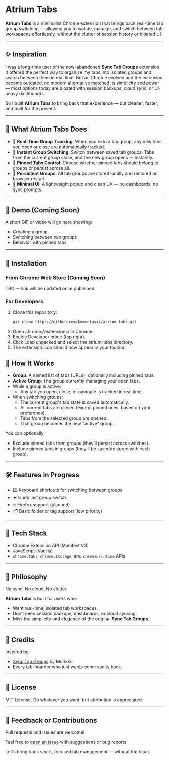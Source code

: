 # Atrium Tabs

**Atrium Tabs** is a minimalist Chrome extension that brings back real-time tab group switching — allowing you to isolate, manage, and switch between tab workspaces effortlessly, without the clutter of session history or bloated UI.

---

## ✨ Inspiration

I was a long-time user of the now-abandoned **Sync Tab Groups** extension. It offered the perfect way to organize my tabs into isolated groups and switch between them in real time. But as Chrome evolved and the extension became outdated, no modern alternative matched its simplicity and power — most options today are bloated with session backups, cloud sync, or UI-heavy dashboards.

So I built **Atrium Tabs** to bring back that experience — but cleaner, faster, and built for the present.

---

## 🔧 What Atrium Tabs Does

- 🔄 **Real-Time Group Tracking**: When you're in a tab group, any new tabs you open or close are automatically tracked.
- 🔁 **Instant Group Switching**: Switch between saved tab groups. Tabs from the current group close, and the new group opens — instantly.
- 📌 **Pinned Tabs Control**: Choose whether pinned tabs should belong to groups or persist across all.
- 💾 **Persistent Groups**: All tab groups are stored locally and restored on browser restart.
- 🧘 **Minimal UI**: A lightweight popup and clean UX — no dashboards, no sync prompts.

---

## 📸 Demo (Coming Soon)

A short GIF or video will go here showing:
- Creating a group
- Switching between two groups
- Behavior with pinned tabs

---

## 🚀 Installation

### From Chrome Web Store (Coming Soon)

TBD — link will be updated once published.

### For Developers

1. Clone this repository:
   ```bash
   git clone https://github.com/kmmuntasir/atrium-tabs.git
2. Open chrome://extensions/ in Chrome.
3. Enable Developer mode (top right).
4. Click Load unpacked and select the atrium-tabs directory.
5. The extension icon should now appear in your toolbar.

## 🧠 How It Works

- **Group**: A named list of tabs (URLs), optionally including pinned tabs.
- **Active Group**: The group currently managing your open tabs.
- While a group is active:
  - Any tab you open, close, or navigate is tracked in real time.
- When switching groups:
  - The current group's tab state is saved automatically.
  - All current tabs are closed (except pinned ones, based on your preference).
  - Tabs from the selected group are opened.
  - That group becomes the new "active" group.

You can optionally:
- Exclude pinned tabs from groups (they’ll persist across switches).
- Include pinned tabs in groups (they’ll be saved/restored with each group).

---

## 🛠️ Features in Progress

- ⌨️ Keyboard shortcuts for switching between groups
- ⏪ Undo last group switch
- 🔥 Firefox support (planned)
- 🗂️ Basic folder or tag support (low priority)

---

## 🧳 Tech Stack

- Chrome Extension API (Manifest V3)
- JavaScript (Vanilla)
- `chrome.tabs`, `chrome.storage`, and `chrome.runtime` APIs

---

## 🧼 Philosophy

No sync. No cloud. No clutter.

**Atrium Tabs** is built for users who:
- Want real-time, isolated tab workspaces.
- Don’t need session backups, dashboards, or cloud syncing.
- Miss the simplicity and elegance of the original **Sync Tab Groups**.

---

## 🙏 Credits

Inspired by:
- [Sync Tab Groups](https://github.com/Morikko/sync-tab-groups) by Morikko
- Every tab-hoarder who just wants some sanity back.

---

## 📄 License

MIT License. Do whatever you want, but attribution is appreciated.

---

## 💬 Feedback or Contributions

Pull requests and issues are welcome!

Feel free to [open an issue](https://github.com/kmmuntasir/atrium-tabs/issues) with suggestions or bug reports.

Let's bring back smart, focused tab management — without the bloat.
